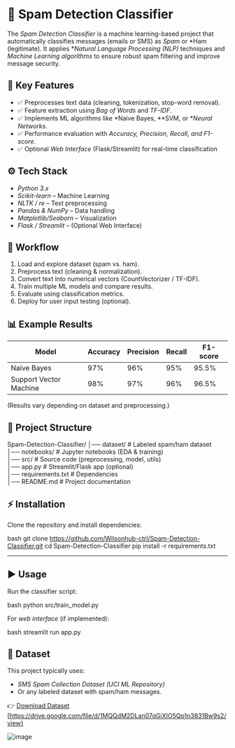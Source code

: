 # 📧 Spam Detection Classifier

The *Spam Detection Classifier* is a machine learning-based project that automatically classifies messages (emails or SMS) as *Spam* or *Ham (legitimate). It applies **Natural Language Processing (NLP)* techniques and *Machine Learning algorithms* to ensure robust spam filtering and improve message security.

## 🔑 Key Features

* ✅ Preprocesses text data (cleaning, tokenization, stop-word removal).
* ✅ Feature extraction using *Bag of Words* and *TF-IDF*.
* ✅ Implements ML algorithms like *Naive Bayes, **SVM, or **Neural Networks*.
* ✅ Performance evaluation with *Accuracy, Precision, Recall, and F1-score*.
* ✅ Optional *Web Interface* (Flask/Streamlit) for real-time classification

## ⚙ Tech Stack

* *Python 3.x*
* *Scikit-learn* – Machine Learning
* *NLTK / re* – Text preprocessing
* *Pandas & NumPy* – Data handling
* *Matplotlib/Seaborn* – Visualization
* *Flask / Streamlit* – (Optional Web Interface)

## 🚀 Workflow

1. Load and explore dataset (spam vs. ham).
2. Preprocess text (cleaning & normalization).
3. Convert text into numerical vectors (CountVectorizer / TF-IDF).
4. Train multiple ML models and compare results.
5. Evaluate using classification metrics.
6. Deploy for user input testing (optional).


## 📊 Example Results

| Model                  | Accuracy | Precision | Recall | F1-score |
| ---------------------- | -------- | --------- | ------ | -------- |
| Naive Bayes            | 97%      | 96%       | 95%    | 95.5%    |
| Support Vector Machine | 98%      | 97%       | 96%    | 96.5%    |

(Results vary depending on dataset and preprocessing.)
## 📂 Project Structure

Spam-Detection-Classifier/
│── dataset/              # Labeled spam/ham dataset  
│── notebooks/            # Jupyter notebooks (EDA & training)  
│── src/                  # Source code (preprocessing, model, utils)  
│── app.py                # Streamlit/Flask app (optional)  
│── requirements.txt      # Dependencies  
│── README.md             # Project documentation 

## ⚡ Installation

Clone the repository and install dependencies:

bash
git clone https://github.com/Wilsonhub-ctrl/Spam-Detection-Classifier.git
cd Spam-Detection-Classifier
pip install -r requirements.txt


---

## ▶ Usage

Run the classifier script:

bash
python src/train_model.py

For *web interface* (if implemented):

bash
streamlit run app.py
## 📂 Dataset

This project typically uses:

* *SMS Spam Collection Dataset (UCI ML Repository)*
* Or any labeled dataset with spam/ham messages.

👉 [Download Dataset](https://archive.ics.uci.edu/ml/datasets/sms+spam+collection)
[https://drive.google.com/file/d/1MQQdM2DLan07qGiXIO5Qp1n3831Bw9s2/view}


![image](https://github.com/MrAliHasan/Spam-Detection-Classifier/assets/123310480/a590568d-ba6e-4949-9154-5c6e1de36ce0)

